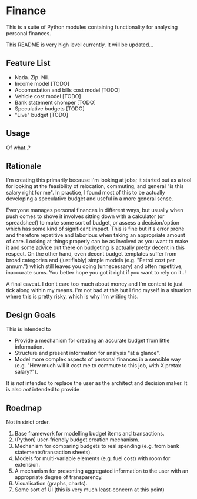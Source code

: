 Finance
=======

This is a suite of Python modules containing functionality for
analysing personal finances.

This README is very high level currently. It will be updated...

Feature List
------------

- Nada. Zip. Nil.
- Income model [TODO]
- Accomodation and bills cost model [TODO]
- Vehicle cost model [TODO]
- Bank statement chomper [TODO]
- Speculative budgets [TODO]
- "Live" budget [TODO]

Usage
-----

Of what..?

Rationale
---------

I'm creating this primarily because I'm looking at jobs; it started
out as a tool for looking at the feasibility of relocation, commuting,
and general "is this salary right for me". In practice, I found most
of this to be actually developing a speculative budget and useful in a
more general sense.

Everyone manages personal finances in different ways, but usually when
push comes to shove it involves sitting down with a calculator (or
spreadsheet) to make some sort of budget, or assess a decision/option
which has some kind of significant impact. This is fine but it's error
prone and therefore repetitive and laborious when taking an
appropriate amount of care. Looking at things properly can be as
involved as you want to make it and some advice out there on
budgeting is actually pretty decent in this respect. On the other
hand, even decent budget templates suffer from broad categories and
(justifiably) simple models (e.g. "Petrol cost per annum.") which
still leaves you doing (unnecessary) and often repetitive, inaccurate
sums. You better hope you got it right if you want to rely on it..!

A final caveat. I don't care too much about money and I'm content to
just tick along within my means. I'm not bad at this but I find myself
in a situation where this is pretty risky, which is why I'm writing
this.

Design Goals
------------

This is intended to

- Provide a mechanism for creating an accurate budget from little
  information.
- Structure and present information for analysis "at a glance".
- Model more complex aspects of personal finances in a sensible way
  (e.g. "How much will it cost me to commute to this job, with X 
  pretax salary?").

It is *not* intended to replace the user as the architect and decision
maker. It is also *not* intended to provide 

Roadmap
-------

Not in strict order.

1. Base framework for modelling budget items and transactions.
2. (Python) user-friendly budget creation mechanism.
3. Mechanism for comparing budgets to real spending (e.g. from bank
   statements/transaction sheets).
4. Models for multi-variable elements (e.g. fuel cost) with room for
   extension.
5. A mechanism for presenting aggregated information to the user with
   an appropriate degree of transparency.
6. Visualisation (graphs, charts).
7. Some sort of UI (this is very much least-concern at this point)
